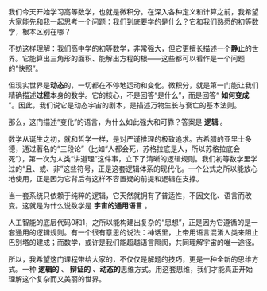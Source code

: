 我们今天开始学习高等数学，也就是微积分。在深入各种定义和计算之前，我希望大家能先和我一起思考一个问题：我们到底要学的是什么？它和我们熟悉的初等数学，根本区别在哪？

不妨这样理解：我们高中学的初等数学，非常强大，但它更擅长描述一个**静止**的世界。它能算出三角形的面积、能解出方程的根——这些都可以看作是一个问题的“快照”。

但现实世界是**动态**的，一切都在不停地运动和变化。微积分，就是第一门能让我们精确描述**过程**本身的数学。它的核心，不是回答“是什么”，而是回答“ **如何变成** ”。因此，我们说它是动态宇宙的剧本，是描述万物生长与衰亡的基本法则。

那么，这门描述“变化”的语言，为什么如此强大和可靠？答案是 **逻辑** 。

数学从诞生之初，就和哲学一样，是对严谨推理的极致追求。古希腊的亚里士多德，通过著名的“三段论”（比如“人都会死，苏格拉底是人，所以苏格拉底会死”），第一次为人类“讲道理”这件事，立下了清晰的逻辑规则。我们初等数学里学过的“且、或、非”这些符号，正是这套逻辑体系的现代化。一个公式之所以能放心地使用，正是因为它背后有这样不容置疑的前提和逻辑在支撑。

当一套系统只依赖于纯粹的逻辑，它天然就拥有了普适性，不因文化、语言而改变。这就是为什么说数学是 **宇宙的通用语言** 。

人工智能的底层代码0和1，之所以能构建出复杂的“思想”，正是因为它遵循的是一套通用的逻辑规则。有一个很有意思的说法：神话里，上帝用语言混淆人类来阻止巴别塔的建成；而数学，或许是我们能超越语言隔阂，共同理解宇宙的唯一途径。

所以，我希望这门课程带给大家的，不仅仅是解题的技巧，更是一种全新的思维方式。一种 **逻辑的** 、 **辩证的** 、**动态的**思维方式。用这套思维，我们才能真正开始理解这个复杂而又美丽的世界。
